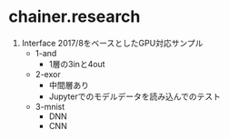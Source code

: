 # chainer.research

1. Interface 2017/8をベースとしたGPU対応サンプル
   - 1-and
     - 1層の3inと4out
   - 2-exor
     - 中間層あり
     - Jupyterでのモデルデータを読み込んでのテスト
   - 3-mnist
     - DNN
     - CNN
